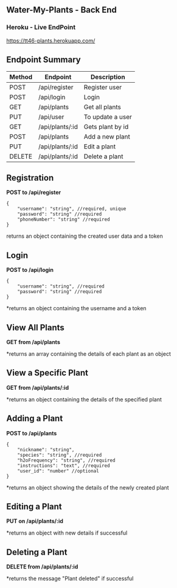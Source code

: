 ## Water-My-Plants - Back End

### Heroku - Live EndPoint

https://tt46-plants.herokuapp.com/

## Endpoint Summary

| Method | Endpoint                | Description            |
| ------ | ----------------------- | ---------------------- |
| POST   | /api/register           | Register user          |
| POST   | /api/login              | Login                  |
| GET    | /api/plants             | Get all plants         |
| PUT    | /api/user               | To update a user
| GET    | /api/plants/:id         | Gets plant by id       |
| POST   | /api/plants             | Add a new plant        |
| PUT    | /api/plants/:id         | Edit a plant           |
| DELETE | /api/plants/:id         | Delete a plant         |

## Registration

**POST to /api/register**

```
{
    "username": "string", //required, unique
    "password": "string" //required
    "phoneNumber": "string" //required
}
```

returns an object containing the created user data and a token

## Login

**POST to /api/login**

```
{
    "username": "string", //required
    "password": "string" //required
}
```

\*returns an object containing the username and a token

## View All Plants

**GET from /api/plants**

\*returns an array containing the details of each plant as an object

## View a Specific Plant

**GET from /api/plants/:id**

\*returns an object containing the details of the specified plant

## Adding a Plant

**POST to /api/plants**

```
{
    "nickname": "string",
    "species": "string", //required
    "h2oFrequency": "string", //required
    "instructions": "text", //required
    "user_id": "number" //optional
}
```

\*returns an object showing the details of the newly created plant

## Editing a Plant

**PUT on /api/plants/:id**

\*returns an object with new details if successful

## Deleting a Plant

**DELETE from /api/plants/:id**

\*returns the message "Plant deleted" if successful
